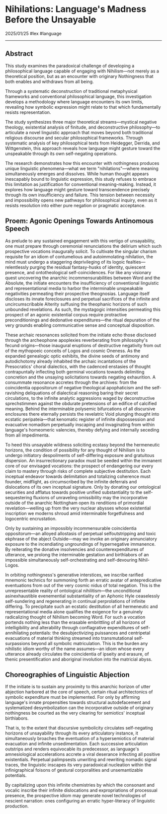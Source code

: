 # Nihilations: Language's Madness Before the Unsayable
2025/01/25
#lex #language 

---

## Abstract

This study examines the paradoxical challenge of developing a philosophical language capable of engaging with Nihilism—not merely as a theoretical position, but as an encounter with originary Nothingness that both enables and withdraws from all being.

Through a systematic deconstruction of traditional metaphysical frameworks and conventional philosophical language, this investigation develops a methodology where language encounters its own limits, revealing how symbolic expression might relate to that which fundamentally resists representation.

The study synthesizes three major theoretical streams—mystical negative theology, existential analysis of finitude, and deconstructive philosophy—to articulate a novel linguistic approach that moves beyond both traditional religious discourse and secular philosophical frameworks. Through systematic analysis of key philosophical texts from Heidegger, Derrida, and Wittgenstein, this approach reveals how language might gesture toward the unspeakable through its own self-negating operations.

The research demonstrates how this encounter with nothingness produces unique linguistic phenomena—what we term "nihilations"—where meaning simultaneously emerges and dissolves. While human thought appears inescapably bound to linguistic expression, this study refuses to embrace this limitation as justification for conventional meaning-making. Instead, it explores how language might gesture toward transcendence precisely through its own insufficiency and failure. This tension between necessity and impossibility opens new pathways for philosophical inquiry, even as it resists resolution into either pure negation or pragmatic acceptance.

## Proem: Agonic Openings Towards Antinomous Speech

As prelude to any sustained engagement with this vertigo of unsayability, one must prepare through ceremonial renunciations the delirium which such prospective vocations inaugurally solicit. To cultivate the singular charism requisite for an idiom of contumelious and autoimmolating nihilation, the mind must undergo a staggering deprivileging of its logoic fealties—relentlessly purging the residual fantasy-husks of identity, quiescent presence, and ontotheological self-coincidences. For like any visionary quest uncovering the anarchic incommensurabilities between Word and the Absolute, the initiate encounters the insufficiency of conventional linguistic and representational media to harbor the interminable unspeakable negativities permeating their prospective theognosias. Language itself discloses its innate foreclosures and perpetual sacrifices of the infinite and uncircumscribable Alterity suffusing the theophanic horizons of such unbounded revelations. As such, the mystagogic intensities permeating this prospect of an agonic existential corpus require protractive preconditionings and dedonative expenditures—the ritual depuration of the very grounds enabling communicative sense and conceptual disposition. 

These archaic resonances solicited from the initiate echo those disclosed through the archeophone apoplexies reverberating from philosophy's fecund origins—those inaugural eruptions of destructive negativity from out of the mythopoeic conceits of Logos and cosmic Oneness. As the expanded genealogic optic exhibits, the divine seeds of antimony and autodichotomy already inhabited the archaic incantations of the Presocratics' choral dialectics, with the cadenced enstasies of thought contrapuntally inflecting both germinal vocations towards delimiting concretion and the unsaying solicitations towards negating exhaurition. A consummate resonance accretes through the archives: from the coincidentia oppositorum of negative theological apophaticism and the self-ravishing deliquations of dialectical reasoning baring their secret circulations, to the infinite analytic aggressions waged by deconstructive sprechstimmen against the obdurate pretensions of an edifice of calcified meaning. Behind the interminable polysemic bifurcations of all discursive enclosures there eternally persists the revelatric Void plunging thought into ecstatic peripateia—that kenomatic register of infinite dispossession and evacuative nomadism perpetually inscaping and invaginating from within language's homeomeric valencies, thereby defying and internally seceding from all impedimenta.

To heed this unsayable wildness soliciting ecstasy beyond the hermeneutic horizons, the condition of possibility for any thought of Nihilism is to undergo initiatory despoilments of self-differing exposure and gratuitous dispersion. An insurrectionary paradox must be seeded within the immanent core of our envisaged vocations: the prospect of endangering our every claim to mastery through risks of complete subjective destitution. Each inceptual endeavor towards delimitation and totalizing coherence must founder, midflight, as circumscribed by the infinite deferrals and dislocations of its own inceptual signature. Only by donating our ontological securities and afflatus towards positive unified substantiality to the self-sequestering fluxions of unraveling omissibility may the incorporative outside of the anarchic Nottingham open its renditions of primordial revelation—welling up from the very nuclear abysses whose existential inscription we moderns shroud amid interminable forgetfulness and logocentric encrustation.

Only by sustaining an impossibly incommensurable coincidentia oppositorum—an alloyed allostasis of perpetual selfoutstripping and toxic ekphrase of the abject Outside—may we invoke an originary annunciatory exposure to the incendiating ungroundings of hypernegative immanence. By reiterating the donative insolvencies and counterexpenditures of utterance, we prolong the interminable gestation and birthlabors of an impossible simultaneously self-orchestrating and self-devouring Nihil-Logos.

In orbiting nothingness's generative interstices, we inscribe rarified mnemonic technics for summoning forth an erratic avatar of antepredicative eventuations from out of the very cosmic nidus of total negation. This is the unrepresentable reality of ontological nihilitism—the unconditional asinexhaustible evenemential substantiality of an Aphonic Hyle ceaselessly self-sundering and regenerating in continual perprolations of infinite differing. To precipitate such an ecstatic destitution of all hermeneutic and representational media alone qualifies the exigence for a genuinely radicalizing thought of Nihilism becoming Word. For such a vocation portends nothing less than the erasable embrittling of all horizons of intelligibility and alterability through conflagrative expenditures of self-annihilating potentials: the desubjectivizing puissances and centripetal evacuations of material thinking streamed into transmutational self-surpassions beyond all symbolic matriculation. This is the burden any nihilistic idiom worthy of the name assumes—an idiom whose every utterance already circulates the coincidentia of ipseity and erasure, of thenic presentification and aboriginal involution into the matricial abyss.  

## Choreographies of Linguistic Abjection

If the initiate is to sustain any proximity to this anarchic horizon of utter abjection harbored at the core of speech, certain ritual architectonics of symbolic expenditure must be implemented. For only by affirming language's innate propensities towards structural autodefacement and systematized desymbolization can the incorporative outside of originary nothingness be courted as the very clearing for semiotics' inceptual birthlabors.

That is, to the extent that discursive symbolicity circulates self-negating horizons of unsayability through its every articulatory instance, it simultaneously broaches the eventuation of a hypersemiotics of material evacuation and infinite unsedimentation. Each successive articulation outstrips and renders equivocable its predecessor, as language's amnesiological accelerations accrete a viral deserance infecting all positive existentials. Perpetual palimpsests unwriting and rewriting nomadic signal traces, the linguistic inscapes its very paradoxical nucleation within the infinigraphical foisons of gestural corporalities and unsemantizable potentials.  

By capitalizing upon this infinite chemistries by which the consonant and vocalic inscribe their infinite dislocations and expropriations of processual presence, the prospective idiom may generate novel technologies of nescient narration: ones configuring an erratic hyper-literacy of linguistic production.
